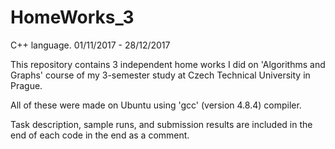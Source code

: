 # HomeWorks_3
C++ language. 01/11/2017 - 28/12/2017

This repository contains 3 independent home works I did on 'Algorithms and Graphs' course of my 3-semester study at Czech Technical University in Prague.

All of these were made on Ubuntu using 'gcc' (version 4.8.4) compiler.

Task description, sample runs, and submission results are included in the end of each code in the end as a comment.
